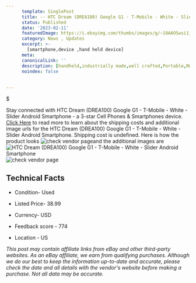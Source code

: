 ```yaml
---
      template: SinglePost
      title: -- HTC Dream (DREA100) Google G1 - T-Mobile - White - Slider Android Smartphone
      status: Published
      date: '2023-02-11'
      featuredImage: https://i.ebayimg.com/thumbs/images/g/~10AAOSwsi1j5u07/s-l225.jpg
      category: News , Updates
      excerpt: >-
        [smartphone,device ,hand held device]
      meta:
      canonicalLink: ''
      description: [handheld,industrially made,well crafted,Portable,Mobile,Compact,Convenient,Lightweight,Maneuverable,Man-portable,Miniature,Carriable,Hand-held,Light,Holdable,Transportable,Mobile device,Pocket-sized,On-the-go,Wireless,Cordless,Compact size,Convenient size, smartphone,device ,hand held device]
      noindex: false
      
        
---
```

$

Stay connected with HTC Dream (DREA100) Google G1 - T-Mobile - White - Slider Android Smartphone - a 3-star Cell Phones & Smartphones device. [Click Here](https://www.ebay.com/itm/175608953290?hash=item28e31bf9ca%3Ag%3A%7E10AAOSwsi1j5u07&mkevt=1&mkcid=1&mkrid=711-53200-19255-0&campid=%253CePNCampaignId%253E&customid=%253CreferenceId%253E&toolid=10049) to read more to learn about the shipping costs and additional image urls for the HTC Dream (DREA100) Google G1 - T-Mobile - White - Slider Android Smartphone. Shipping cost is undefined. Here is how the product looks ![check vendor page](https://i.ebayimg.com/thumbs/images/g/~10AAOSwsi1j5u07/s-l225.jpg)and the additional images are![HTC Dream (DREA100) Google G1 - T-Mobile - White - Slider Android Smartphone](https://i.ebayimg.com/images/g/~10AAOSwsi1j5u07/s-l1600.jpg)![check vendor page](https://origin-galleryplus.ebayimg.com/ws/web/175608953290_2_0_1/225x225.jpg,https://origin-galleryplus.ebayimg.com/ws/web/175608953290_3_0_1/225x225.jpg,https://origin-galleryplus.ebayimg.com/ws/web/175608953290_4_0_1/225x225.jpg,https://origin-galleryplus.ebayimg.com/ws/web/175608953290_5_0_1/225x225.jpg)



 ## Technical Facts 



     
      

 - Condition- Used 


      

 - Listed Price- 38.99 


      

 - Currency- USD 


      

 - Feedback score - 774 


      

 - Location - US 


      
      

 *_This post may contain affiliate links from eBay and other third-party websites. As an eBay affiliate, we earn from qualifying purchases. Although we do our best to keep the information up-to-date and accurate, please check the date and all details with the vendor's website before making a purchase. Not all data may be accurate._*






